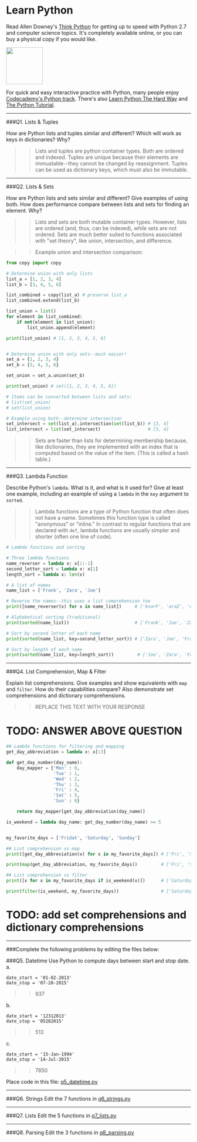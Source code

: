 # Learn Python

Read Allen Downey's [Think Python](http://www.greenteapress.com/thinkpython/) for getting up to speed with Python 2.7 and computer science topics. It's completely available online, or you can buy a physical copy if you would like.

<a href="http://www.greenteapress.com/thinkpython/"><img src="img/think_python.png" style="width: 100px;" target="_blank"></a>

For quick and easy interactive practice with Python, many people enjoy [Codecademy's Python track](http://www.codecademy.com/en/tracks/python). There's also [Learn Python The Hard Way](http://learnpythonthehardway.org/book/) and [The Python Tutorial](https://docs.python.org/2/tutorial/).

---

###Q1. Lists &amp; Tuples

How are Python lists and tuples similar and different? Which will work as keys in dictionaries? Why?

>> Lists and tuples are python container types. Both are ordered and indexed. Tuples are unique because their elements are immuatable--they cannot be changed by reassignment. Tuples can be used as dictionary keys, which must also be immutable.

---

###Q2. Lists &amp; Sets

How are Python lists and sets similar and different? Give examples of using both. How does performance compare between lists and sets for finding an element. Why?

>> Lists and sets are both mutable container types. However, lists are ordered (and, thus, can be indexed), while sets are not ordered. Sets are much better suited to functions associated with "set theory", like union, intersection, and difference.

>> Example union and intersection comparison:

```python
from copy import copy

# Determine union with only lists
list_a = [1, 2, 3, 4]
list_b = [3, 4, 5, 6]

list_combined = copy(list_a) # preserve list_a
list_combined.extend(list_b)

list_union = list()
for element in list_combined:
	if not(element in list_union):
		list_union.append(element)

print(list_union) # [1, 2, 3, 4, 5, 6]


# Determine union with only sets--much easier!
set_a = {1, 2, 3, 4}
set_b = {3, 4, 5, 6}

set_union = set_a.union(set_b)

print(set_union) # set([1, 2, 3, 4, 5, 6])

# Items can be converted between lists and sets:
# list(set_union)
# set(list_union)

# Example using both--determine intersection
set_intersect = set(list_a).intersection(set(list_b)) # {3, 4}
list_intersect = list(set_intersect)                  # [3, 4]
```

>> Sets are faster than lists for determining membership because, like dictionaries, they are implemented with an index that is computed based on the value of the item. (This is called a hash table.)

---

###Q3. Lambda Function

Describe Python's `lambda`. What is it, and what is it used for? Give at least one example, including an example of using a `lambda` in the `key` argument to `sorted`.

>> Lambda functions are a type of Python function that often does not have a name. Sometimes this function type is called "anonymous" or "inline." In contrast to regular functions that are declared with `def`, lambda functions are usually simpler and shorter (often one line of code).

```python
# Lambda functions and sorting

# Three lambda functions
name_reverser = lambda x: x[::-1]
second_letter_sort = lambda x: x[1]
length_sort = lambda x: len(x)

# A list of names
name_list = ['Frank', 'Zara', 'Joe']

# Reverse the names--this uses a list comprehension too
print([name_reverser(x) for x in name_list])     # ['knarF', 'araZ', 'eoJ']

# Alphabetical sorting (traditional)
print(sorted(name_list))                         # ['Frank', 'Joe', 'Zara']

# Sort by second letter of each name
print(sorted(name_list, key=second_letter_sort)) # ['Zara', 'Joe', 'Frank']

# Sort by length of each name
print(sorted(name_list, key=length_sort))         # ['Joe', 'Zara', 'Frank']
```

---

###Q4. List Comprehension, Map &amp; Filter

Explain list comprehensions. Give examples and show equivalents with `map` and `filter`. How do their capabilities compare? Also demonstrate set comprehensions and dictionary comprehensions.

>> REPLACE THIS TEXT WITH YOUR RESPONSE

# TODO: ANSWER ABOVE QUESTION

```python
## Lambda functions for filtering and mapping
get_day_abbreviation = lambda x: x[:3]

def get_day_number(day_name):
	day_mapper = {'Mon' : 0,
	              'Tue' : 1,
	              'Wed' : 2,
	              'Thu' : 3,
	              'Fri' : 4,
	              'Sat' : 5,
	              'Sun' : 6}

	return day_mapper[get_day_abbreviation(day_name)]

is_weekend = lambda day_name: get_day_number(day_name) >= 5


my_favorite_days = ['Fridat', 'Saturday', 'Sunday']

## List comprehension vs map
print([get_day_abbreviation(x) for x in my_favorite_days]) # ['Fri', 'Sat', 'Sun']

print(map(get_day_abbreviation, my_favorite_days))         # ['Fri', 'Sat', 'Sun']

## List comprehension vs filter
print([x for x in my_favorite_days if is_weekend(x)])      # ['Saturday', 'Sunday']

print(filter(is_weekend, my_favorite_days))                # ['Saturday', 'Sunday']

```

# TODO: add set comprehensions and dictionary comprehensions

---

###Complete the following problems by editing the files below:

###Q5. Datetime
Use Python to compute days between start and stop date.   
a.  

```
date_start = '01-02-2013'    
date_stop = '07-28-2015'
```

>> 937

b.  
```
date_start = '12312013'  
date_stop = '05282015'  
```

>> 513

c.  
```
date_start = '15-Jan-1994'      
date_stop = '14-Jul-2015'  
```

>> 7850

Place code in this file: [q5_datetime.py](python/q5_datetime.py)

---

###Q6. Strings
Edit the 7 functions in [q6_strings.py](python/q6_strings.py)

---

###Q7. Lists
Edit the 5 functions in [q7_lists.py](python/q7_lists.py)

---

###Q8. Parsing
Edit the 3 functions in [q8_parsing.py](python/q8_parsing.py)





